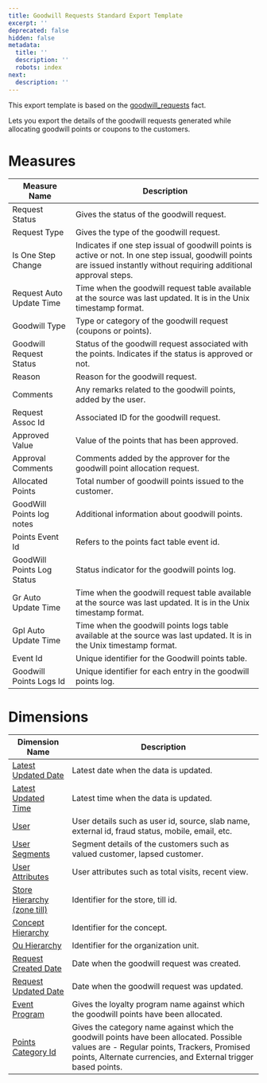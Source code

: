```yaml
---
title: Goodwill Requests Standard Export Template
excerpt: ''
deprecated: false
hidden: false
metadata:
  title: ''
  description: ''
  robots: index
next:
  description: ''
---
```

This export template is based on the [goodwill\_requests](https://docs.capillarytech.com/docs/goodwill-requests-fact-table) fact. 

Lets you export the details of the goodwill requests generated while allocating goodwill points or coupons to the customers.

# Measures

| Measure Name               | Description                                                                                                                                                             |
| -------------------------- | ----------------------------------------------------------------------------------------------------------------------------------------------------------------------- |
| Request Status             | Gives the status of the goodwill request.                                                                                                                               |
| Request Type               | Gives the type of the goodwill request.                                                                                                                                 |
| Is One Step Change         | Indicates if one step issual of goodwill points is active or not. In one step issual, goodwill points are issued instantly without requiring additional approval steps. |
| Request Auto Update Time   | Time when the goodwill request table available at the source was last updated. It is in the Unix timestamp format.                                                      |
| Goodwill Type              | Type or category of the goodwill request (coupons or points).                                                                                                           |
| Goodwill Request Status    | Status of the goodwill request associated with the points. Indicates if the status is approved or not.                                                                  |
| Reason                     | Reason for the goodwill request.                                                                                                                                        |
| Comments                   | Any remarks related to the goodwill points, added by the user.                                                                                                          |
| Request Assoc Id           | Associated ID for the goodwill request.                                                                                                                                 |
| Approved Value             | Value of the points that has been approved.                                                                                                                             |
| Approval Comments          | Comments added by the approver for the goodwill point allocation request.                                                                                               |
| Allocated Points           | Total number of goodwill points issued to the customer.                                                                                                                 |
| GoodWill Points log notes  | Additional information about goodwill points.                                                                                                                           |
| Points Event Id            | Refers to the points fact table event id.                                                                                                                               |
| GoodWill Points Log Status | Status indicator for the goodwill points log.                                                                                                                           |
| Gr Auto Update Time        | Time when the goodwill request table available at the source was last updated. It is in the Unix timestamp format.                                                      |
| Gpl Auto Update Time       | Time when the goodwill points logs table available at the source was last updated. It is in the Unix timestamp format.                                                  |
| Event Id                   | Unique identifier for the Goodwill points table.                                                                                                                        |
| Goodwill Points Logs Id    | Unique identifier for each entry in the goodwill points log.                                                                                                            |

# Dimensions

| **Dimension Name**                                                                            | **Description**                                                                                                                                                                                          |
| --------------------------------------------------------------------------------------------- | -------------------------------------------------------------------------------------------------------------------------------------------------------------------------------------------------------- |
| [Latest Updated Date](https://docs.capillarytech.com/docs/dimension-tables#date)              | Latest date when the data is updated.                                                                                                                                                                    |
| [Latest Updated Time](https://docs.capillarytech.com/docs/dimension-tables#time)              | Latest time when the data is updated.                                                                                                                                                                    |
| [User](https://docs.capillarytech.com/docs/dimension-tables#users-users)                      | User details such as user id, source, slab name, external id, fraud status, mobile, email, etc.                                                                                                          |
| [User Segments](https://docs.capillarytech.com/docs/dimension-tables#users-users)             | Segment details of the customers such as valued customer, lapsed customer.                                                                                                                               |
| [User Attributes](https://docs.capillarytech.com/docs/dimension-tables#users-users)           | User attributes such as total visits, recent view.                                                                                                                                                       |
| [Store Hierarchy (zone till)](https://docs.capillarytech.com/docs/dimension-tables#zone-till) | Identifier for the store, till id.                                                                                                                                                                       |
| [Concept Hierarchy](https://docs.capillarytech.com/docs/dimension-tables#zone-till)           | Identifier for the concept.                                                                                                                                                                              |
| [Ou Hierarchy](https://docs.capillarytech.com/docs/dimension-tables#zone-till)                | Identifier for the organization unit.                                                                                                                                                                    |
| [Request Created Date](https://docs.capillarytech.com/docs/dimension-tables#date)             | Date when the goodwill request was created.                                                                                                                                                              |
| [Request Updated Date](https://docs.capillarytech.com/docs/dimension-tables#date)             | Date when the goodwill request was updated.                                                                                                                                                              |
| [Event Program](https://docs.capillarytech.com/docs/dimension-tables#program)                 | Gives the loyalty program name against which the goodwill points have been allocated.                                                                                                                    |
| [Points Category Id](https://docs.capillarytech.com/docs/dimension-tables#points-category)    | Gives the category name against which the goodwill points have been allocated. Possible values are - Regular points, Trackers, Promised points, Alternate currencies, and External trigger based points. |
